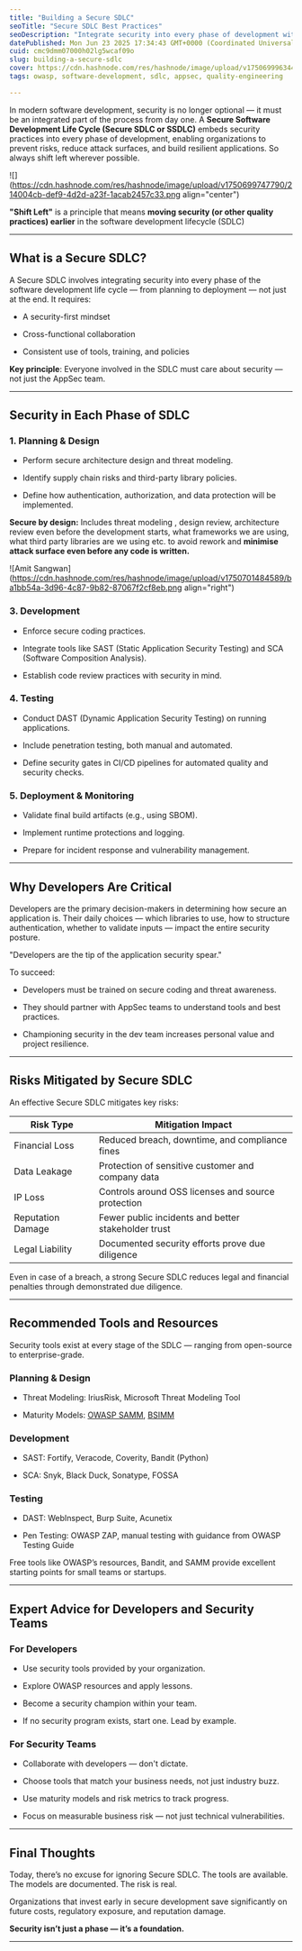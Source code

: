 ```yaml
---
title: "Building a Secure SDLC"
seoTitle: "Secure SDLC Best Practices"
seoDescription: "Integrate security into every phase of development with a Secure SDLC, reducing risks and building resilient applications from the start"
datePublished: Mon Jun 23 2025 17:34:43 GMT+0000 (Coordinated Universal Time)
cuid: cmc9dmm07000h02lg5wcaf09o
slug: building-a-secure-sdlc
cover: https://cdn.hashnode.com/res/hashnode/image/upload/v1750699963441/ef16228b-e869-448d-9886-de58045c0224.png
tags: owasp, software-development, sdlc, appsec, quality-engineering

---
```


In modern software development, security is no longer optional — it must be an integrated part of the process from day one. A **Secure Software Development Life Cycle (Secure SDLC or SSDLC)** embeds security practices into every phase of development, enabling organizations to prevent risks, reduce attack surfaces, and build resilient applications. So always shift left wherever possible.

![](https://cdn.hashnode.com/res/hashnode/image/upload/v1750699747790/214004cb-def9-4d2d-a23f-1acab2457c33.png align="center")

**"Shift Left"** is a principle that means **moving security (or other quality practices) earlier** in the software development lifecycle (SDLC)

---

## What is a Secure SDLC?

A Secure SDLC involves integrating security into every phase of the software development life cycle — from planning to deployment — not just at the end. It requires:

* A security-first mindset
    
* Cross-functional collaboration
    
* Consistent use of tools, training, and policies
    

**Key principle**: Everyone involved in the SDLC must care about security — not just the AppSec team.

---

## Security in Each Phase of SDLC

### 1\. Planning & Design

* Perform secure architecture design and threat modeling.
    
* Identify supply chain risks and third-party library policies.
    
* Define how authentication, authorization, and data protection will be implemented.
    

**Secure by design:** Includes threat modeling , design review, architecture review even before the development starts, what frameworks we are using, what third party libraries are we using etc. to avoid rework and **minimise attack surface even before any code is written.**

![Amit Sangwan](https://cdn.hashnode.com/res/hashnode/image/upload/v1750701484589/ba1bb54a-3d96-4c87-9b82-87067f2cf8eb.png align="right")

### 3\. Development

* Enforce secure coding practices.
    
* Integrate tools like SAST (Static Application Security Testing) and SCA (Software Composition Analysis).
    
* Establish code review practices with security in mind.
    

### 4\. Testing

* Conduct DAST (Dynamic Application Security Testing) on running applications.
    
* Include penetration testing, both manual and automated.
    
* Define security gates in CI/CD pipelines for automated quality and security checks.
    

### 5\. Deployment & Monitoring

* Validate final build artifacts (e.g., using SBOM).
    
* Implement runtime protections and logging.
    
* Prepare for incident response and vulnerability management.
    

---

## Why Developers Are Critical

Developers are the primary decision-makers in determining how secure an application is. Their daily choices — which libraries to use, how to structure authentication, whether to validate inputs — impact the entire security posture.

"Developers are the tip of the application security spear."

To succeed:

* Developers must be trained on secure coding and threat awareness.
    
* They should partner with AppSec teams to understand tools and best practices.
    
* Championing security in the dev team increases personal value and project resilience.
    

---

## Risks Mitigated by Secure SDLC

An effective Secure SDLC mitigates key risks:

| **Risk Type** | **Mitigation Impact** |
| --- | --- |
| Financial Loss | Reduced breach, downtime, and compliance fines |
| Data Leakage | Protection of sensitive customer and company data |
| IP Loss | Controls around OSS licenses and source protection |
| Reputation Damage | Fewer public incidents and better stakeholder trust |
| Legal Liability | Documented security efforts prove due diligence |

Even in case of a breach, a strong Secure SDLC reduces legal and financial penalties through demonstrated due diligence.

---

## Recommended Tools and Resources

Security tools exist at every stage of the SDLC — ranging from open-source to enterprise-grade.

### Planning & Design

* Threat Modeling: IriusRisk, Microsoft Threat Modeling Tool
    
* Maturity Models: [OWASP SAMM](https://owaspsamm.org), [BSIMM](https://bsimm.com)
    

### Development

* SAST: Fortify, Veracode, Coverity, Bandit (Python)
    
* SCA: Snyk, Black Duck, Sonatype, FOSSA
    

### Testing

* DAST: WebInspect, Burp Suite, Acunetix
    
* Pen Testing: OWASP ZAP, manual testing with guidance from OWASP Testing Guide
    

Free tools like OWASP’s resources, Bandit, and SAMM provide excellent starting points for small teams or startups.

---

## Expert Advice for Developers and Security Teams

### For Developers

* Use security tools provided by your organization.
    
* Explore OWASP resources and apply lessons.
    
* Become a security champion within your team.
    
* If no security program exists, start one. Lead by example.
    

### For Security Teams

* Collaborate with developers — don't dictate.
    
* Choose tools that match your business needs, not just industry buzz.
    
* Use maturity models and risk metrics to track progress.
    
* Focus on measurable business risk — not just technical vulnerabilities.
    

---

## Final Thoughts

Today, there’s no excuse for ignoring Secure SDLC. The tools are available. The models are documented. The risk is real.

Organizations that invest early in secure development save significantly on future costs, regulatory exposure, and reputation damage.

**Security isn’t just a phase — it’s a foundation.**

---